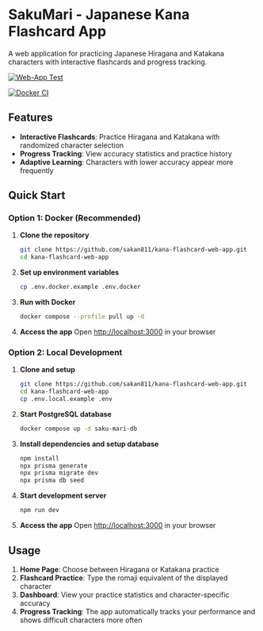 # SakuMari - Japanese Kana Flashcard App

A web application for practicing Japanese Hiragana and Katakana characters with interactive flashcards and progress tracking.

[![Web-App Test](https://github.com/sakan811/kana-flashcard-web-app/actions/workflows/test-app.yml/badge.svg)](https://github.com/sakan811/kana-flashcard-web-app/actions/workflows/test-app.yml)

[![Docker CI](https://github.com/sakan811/kana-flashcard-web-app/actions/workflows/docker-ci.yml/badge.svg)](https://github.com/sakan811/kana-flashcard-web-app/actions/workflows/docker-ci.yml)

## Features

- **Interactive Flashcards**: Practice Hiragana and Katakana with randomized character selection
- **Progress Tracking**: View accuracy statistics and practice history
- **Adaptive Learning**: Characters with lower accuracy appear more frequently

## Quick Start

### Option 1: Docker (Recommended)

1. **Clone the repository**

   ```bash
   git clone https://github.com/sakan811/kana-flashcard-web-app.git
   cd kana-flashcard-web-app
   ```

2. **Set up environment variables**

   ```bash
   cp .env.docker.example .env.docker
   ```

3. **Run with Docker**

   ```bash
   docker compose --profile pull up -d
   ```

4. **Access the app**
   Open <http://localhost:3000> in your browser

### Option 2: Local Development

1. **Clone and setup**

   ```bash
   git clone https://github.com/sakan811/kana-flashcard-web-app.git
   cd kana-flashcard-web-app
   cp .env.local.example .env
   ```

2. **Start PostgreSQL database**

   ```bash
   docker compose up -d saku-mari-db
   ```

3. **Install dependencies and setup database**

   ```bash
   npm install
   npx prisma generate
   npx prisma migrate dev
   npx prisma db seed
   ```

4. **Start development server**

   ```bash
   npm run dev
   ```

5. **Access the app**
   Open <http://localhost:3000> in your browser

## Usage

1. **Home Page**: Choose between Hiragana or Katakana practice
2. **Flashcard Practice**: Type the romaji equivalent of the displayed character
3. **Dashboard**: View your practice statistics and character-specific accuracy
4. **Progress Tracking**: The app automatically tracks your performance and shows difficult characters more often
